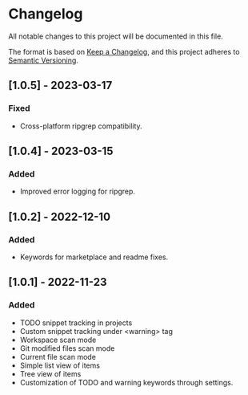 # Changelog

All notable changes to this project will be documented in this file.

The format is based on [Keep a Changelog](https://keepachangelog.com/en/1.0.0/),
and this project adheres to [Semantic Versioning](https://semver.org/spec/v2.0.0.html).

## [1.0.5] - 2023-03-17

### Fixed

- Cross-platform ripgrep compatibility.

## [1.0.4] - 2023-03-15

### Added

- Improved error logging for ripgrep.

## [1.0.2] - 2022-12-10

### Added

- Keywords for marketplace and readme fixes.

## [1.0.1] - 2022-11-23

### Added

- TODO snippet tracking in projects
- Custom snippet tracking under \<warning> tag
- Workspace scan mode
- Git modified files scan mode
- Current file scan mode
- Simple list view of items
- Tree view of items
- Customization of TODO and warning keywords through settings.

